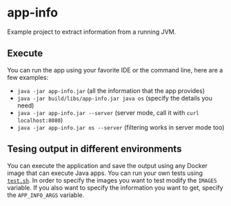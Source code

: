# app-info

Example project to extract information from a running JVM.

## Execute

You can run the app using your favorite IDE or the command line, here are a few examples:
- `java -jar app-info.jar` (all the information that the app provides)
- `java -jar build/libs/app-info.jar java os` (specify the details you need)
- `java -jar app-info.jar --server` (server mode, call it with `curl localhost:8080`)
- `java -jar app-info.jar os --server` (filtering works in server mode too)

## Tesing output in different environments

You can execute the application and save the output using any Docker image that can execute Java apps. You can run your own tests using [`test.sh`](https://github.com/jonatan-ivanov/app-info/blob/main/test.sh). In order to specify the images you want to test modify the `IMAGES` variable. If you also want to specify the information you want to get, specify the `APP_INFO_ARGS` variable.
